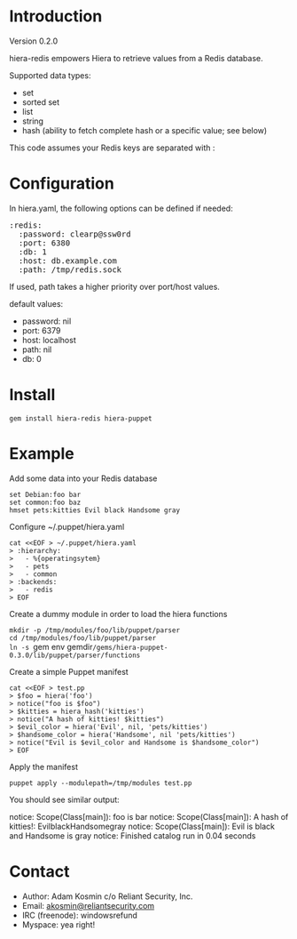 Introduction
============

Version 0.2.0

hiera-redis empowers Hiera to retrieve values from a Redis database.

Supported data types:

* set
* sorted set
* list
* string
* hash (ability to fetch complete hash or a specific value; see below)

This code assumes your Redis keys are separated with :

Configuration
=============
In hiera.yaml, the following options can be defined if needed:
<pre>
:redis:
  :password: clearp@ssw0rd
  :port: 6380
  :db: 1
  :host: db.example.com
  :path: /tmp/redis.sock
</pre>

If used, path takes a higher priority over port/host values.

default values:

* password: nil
* port: 6379
* host: localhost
* path: nil
* db: 0

Install
=======

`gem install hiera-redis hiera-puppet`

Example
=======

Add some data into your Redis database

`set Debian:foo bar`  
`set common:foo baz`  
`hmset pets:kitties Evil black Handsome gray`  

Configure ~/.puppet/hiera.yaml

`cat <<EOF > ~/.puppet/hiera.yaml`  
`> :hierarchy:`  
`>   - %{operatingsytem}`  
`>   - pets`  
`>   - common`  
`> :backends:`  
`>   - redis`  
`> EOF`  

Create a dummy module in order to load the hiera functions

`mkdir -p /tmp/modules/foo/lib/puppet/parser`  
`cd /tmp/modules/foo/lib/puppet/parser`  
`ln -s `gem env gemdir`/gems/hiera-puppet-0.3.0/lib/puppet/parser/functions`  

Create a simple Puppet manifest

`cat <<EOF > test.pp`  
`> $foo = hiera('foo')`  
`> notice("foo is $foo")`  
`> $kitties = hiera_hash('kitties')`  
`> notice("A hash of kitties! $kitties")`  
`> $evil_color = hiera('Evil', nil, 'pets/kitties')`  
`> $handsome_color = hiera('Handsome', nil 'pets/kitties')`  
`> notice("Evil is $evil_color and Handsome is $handsome_color")`  
`> EOF`  

Apply the manifest

`puppet apply --modulepath=/tmp/modules test.pp`

You should see similar output:

  notice: Scope(Class[main]): foo is bar
  notice: Scope(Class[main]): A hash of kitties!: EvilblackHandsomegray
  notice: Scope(Class[main]): Evil is black and Handsome is gray
  notice: Finished catalog run in 0.04 seconds

Contact
=======

* Author: Adam Kosmin c/o Reliant Security, Inc.
* Email: akosmin@reliantsecurity.com
* IRC (freenode): windowsrefund
* Myspace: yea right!

